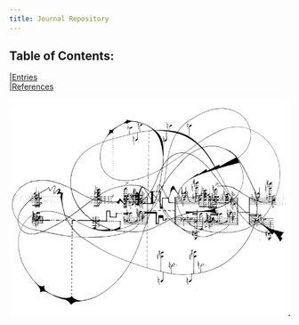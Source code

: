```yaml
---
title: Journal Repository
---
```


## Table of Contents:
[|Entries](/notes/vault/entries.md)  
[|References](/notes/vault/references.md)

![complexity](notes/images/complexity.png) 

